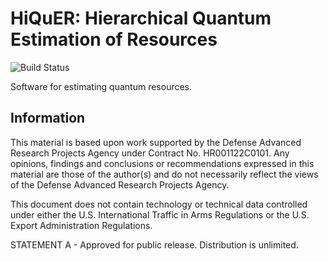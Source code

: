 # HiQuER: Hierarchical Quantum Estimation of Resources

![Build Status](https://github.com/BBN-Q/HiQuER/actions/workflows/CI.yml/badge.svg)

Software for estimating quantum resources.

## Information

This material is based upon work supported by the Defense Advanced Research Projects Agency under Contract No. HR001122C0101. Any opinions, findings and conclusions or recommendations expressed in this material are those of the author(s) and do not necessarily reflect the views of the Defense Advanced Research Projects Agency. 

This document does not contain technology or technical data controlled under either the U.S. International Traffic in Arms Regulations or the U.S. Export Administration Regulations.

STATEMENT A - Approved for public release. Distribution is unlimited.
